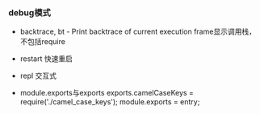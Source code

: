 ### debug模式
+ backtrace, bt - Print backtrace of current execution frame显示调用栈，不包括require
+ restart 快速重启
+ repl 交互式


+ module.exports与exports
exports.camelCaseKeys = require('./camel_case_keys');
module.exports = entry;
